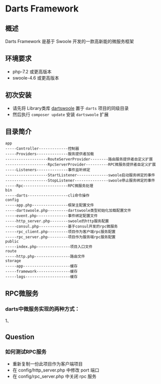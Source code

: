 # Darts Framework 

## 概述

Darts Framework 是基于 Swoole 开发的一款高新能的微服务框架

## 环境要求

- php-7.2 或更高版本
- swoole-4.6 或更高版本

## 初次安装

- 请先将 Library类库 [dartswoole](https://github.com/jefferyjob/dartswoole) 置于 `darts` 项目的同级目录
- 然后执行 `composer update` 安装 `dartswoole` 扩展

## 目录简介

```text
app  
-----Controller-------------控制器     
-----Providers--------------服务提供者加载
-------------------RouteServerProvider--------路由服务提供者自定义扩展
-------------------RpcServerProvider----------RPC微服务提供者自定义扩展
-----Listeners--------------事件监听绑定
-------------------StartListener--------------swoole启动服务绑定的事件
-------------------StopListener---------------swoole停止服务绑定的事件
-----Rpc--------------------RPC微服务处理
bin  
-----darts------------------cli命令操作  
config  
-----app.php----------------框架主配置文件  
-----dartswoole.php---------dartswoole类型初始化加载配置文件  
-----event.php--------------事件绑定配置文件  
-----http_server.php--------swoole的http服务配置
-----consul.php-------------基于consul开发的rpc微服务
-----rpc_client.php---------项目作为客户端rpc服务配置
-----rpc_server.php---------项目作为服务端rpc服务配置
public  
-----index.php---------------项目入口文件  
route  
-----http.php----------------路由文件  
storage  
-----app---------------------缓存    
-----framework---------------缓存  
-----logs--------------------缓存    
```

## RPC微服务

### darts中微服务实现的两种方式： 

1、

## Question

### 如何测试RPC服务

- 重新复制一份此项目作为客户端项目
- 在 config/http_server.php 中修改 port 端口
- 在 config/rpc_server.php 中关闭 rpc 服务